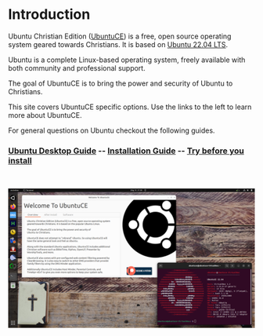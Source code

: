 # Introduction

Ubuntu Christian Edition ([UbuntuCE](https://ubuntuce.com)) is a free, open source operating system geared towards Christians. It is based on [Ubuntu 22.04 LTS](https://ubuntu.com/download/desktop).

Ubuntu is a complete Linux-based operating system, freely available with both community and professional support.

The goal of UbuntuCE is to bring the power and security of Ubuntu to Christians.

This site covers UbuntuCE specific options. Use the links to the left to learn more about UbuntuCE.

For general questions on Ubuntu checkout the following guides.

### [Ubuntu Desktop Guide](https://help.ubuntu.com/lts/ubuntu-help/index.html) -- [Installation Guide](https://ubuntu.com/tutorials/install-ubuntu-desktop#1-overview)  -- [Try before you install](https://ubuntu.com/tutorials/try-ubuntu-before-you-install)  

<br/>

![UbuntuCE](https://raw.githubusercontent.com/jeremehancock/docs.ubuntuce.com-content/main/pages/assets/images/welcome-to-ubuntuce.png)

